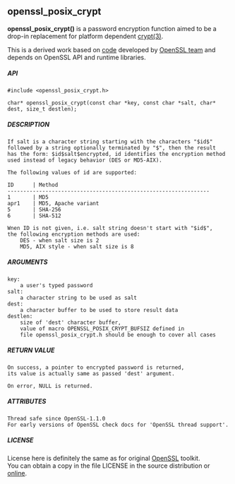 ## openssl_posix_crypt
 **openssl_posix_crypt()** is a password encryption function aimed to be a drop-in replacement for platform dependent [crypt(3)](http://man7.org/linux/man-pages/man3/crypt.3.html).  
  
This is a derived work based on [code](https://github.com/openssl/openssl/blob/master/apps/passwd.c) developed by [OpenSSL team](https://www.openssl.org/) and depends on OpenSSL API and runtime libraries.  
  
##### __API__
`#include <openssl_posix_crypt.h>`
```
char* openssl_posix_crypt(const char *key, const char *salt, char* dest, size_t destlen);
```
##### __DESCRIPTION__
```
If salt is a character string starting with the characters "$id$"
followed by a string optionally terminated by "$", then the result
has the form: $id$salt$encrypted, id identifies the encryption method
used instead of legacy behavior (DES or MD5-AIX).

The following values of id are supported:

ID      | Method
----------------------------------------------------------------
1       | MD5
apr1    | MD5, Apache variant
5       | SHA-256
6       | SHA-512

Wnen ID is not given, i.e. salt string doesn't start with "$id$",
the following encryption methods are used:
    DES - when salt size is 2
    MD5, AIX style - when salt size is 8
```
##### __ARGUMENTS__
```
key:
    a user's typed password
salt:
    a character string to be used as salt
dest:
    a character buffer to be used to store result data
destlen:
    size of 'dest' character buffer,
    value of macro OPENSSL_POSIX_CRYPT_BUFSIZ defined in
    file openssl_posix_crypt.h should be enough to cover all cases
```
##### __RETURN VALUE__
```
On success, a pointer to encrypted password is returned,
its value is actually same as passed 'dest' argument.

On error, NULL is returned.
```
##### __ATTRIBUTES__
```
Thread safe since OpenSSL-1.1.0
For early versions of OpenSSL check docs for 'OpenSSL thread support'.
```
##### __LICENSE__
License here is definitely the same as for original [OpenSSL](https://github.com/openssl/openssl) toolkit.  
You can obtain a copy in the file LICENSE in the source distribution or [online](https://www.openssl.org/source/license.html).